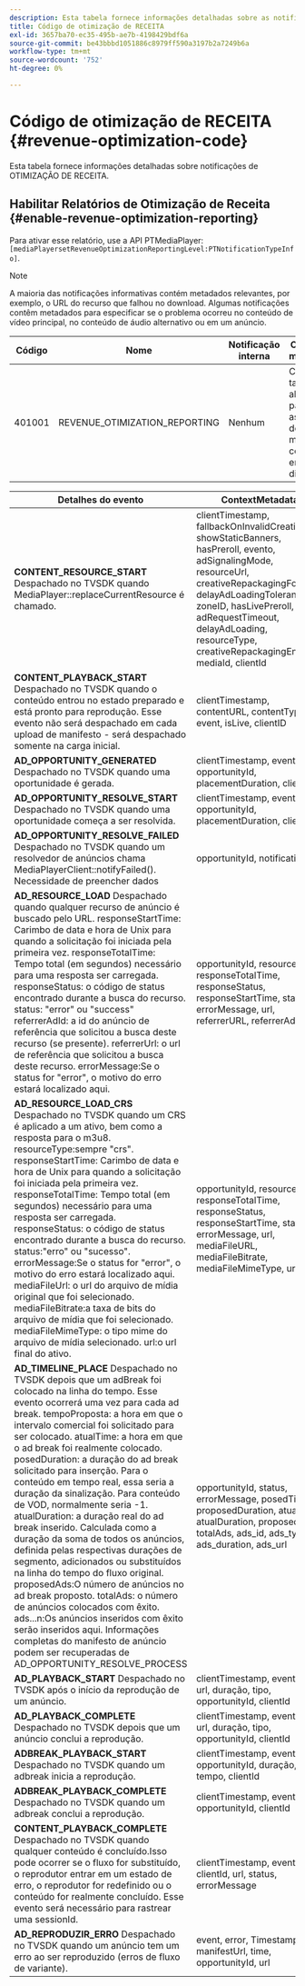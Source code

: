 ```yaml
---
description: Esta tabela fornece informações detalhadas sobre as notificações de Otimização de Receita.
title: Código de otimização de RECEITA
exl-id: 3657ba70-ec35-495b-ae7b-4198429bdf6a
source-git-commit: be43bbbd1051886c8979ff590a3197b2a7249b6a
workflow-type: tm+mt
source-wordcount: '752'
ht-degree: 0%

---
```


# Código de otimização de RECEITA {#revenue-optimization-code}

Esta tabela fornece informações detalhadas sobre notificações de OTIMIZAÇÃO DE RECEITA.

## Habilitar Relatórios de Otimização de Receita {#enable-revenue-optimization-reporting}

Para ativar esse relatório, use a API PTMediaPlayer: `[mediaPlayersetRevenueOptimizationReportingLevel:PTNotificationTypeInfo]`.

>[!NOTE]
>
>A maioria das notificações informativas contém metadados relevantes, por exemplo, o URL do recurso que falhou no download. Algumas notificações contêm metadados para especificar se o problema ocorreu no conteúdo de vídeo principal, no conteúdo de áudio alternativo ou em um anúncio.

| Código | Nome | Notificação interna | Chaves de metadados | Comentários |
|---|---|---|---|---|
| 401001 | REVENUE_OTIMIZATION_REPORTING | Nenhum | Consulte a tabela abaixo para obter as chaves de metadados com base em eventos diferentes. | Nenhum |

| Detalhes do evento | ContextMetadata |
|---|---|
| **CONTENT_RESOURCE_START** Despachado no TVSDK quando MediaPlayer::replaceCurrentResource é chamado. | clientTimestamp, fallbackOnInvalidCreative, showStaticBanners, hasPreroll, evento, adSignalingMode, resourceUrl, creativeRepackagingFormat, delayAdLoadingTolerance, zoneID, hasLivePreroll, adRequestTimeout, delayAdLoading, resourceType, creativeRepackagingEnabled, mediaId, clientId |
| **CONTENT_PLAYBACK_START** Despachado no TVSDK quando o conteúdo entrou no estado preparado e está pronto para reprodução. Esse evento não será despachado em cada upload de manifesto - será despachado somente na carga inicial. | clientTimestamp, contentURL, contentType, event, isLive, clientID |
| **AD_OPPORTUNITY_GENERATED** Despachado no TVSDK quando uma oportunidade é gerada. | clientTimestamp, evento, opportunityId, placementDuration, clientId |
| **AD_OPPORTUNITY_RESOLVE_START** Despachado no TVSDK quando uma oportunidade começa a ser resolvida. | clientTimestamp, evento, opportunityId, placementDuration, clientId |
| **AD_OPPORTUNITY_RESOLVE_FAILED** Despachado no TVSDK quando um resolvedor de anúncios chama MediaPlayerClient::notifyFailed(). Necessidade de preencher dados | opportunityId, notificationAD |
| **AD_RESOURCE_LOAD** Despachado quando qualquer recurso de anúncio é buscado pelo URL. responseStartTime: Carimbo de data e hora de Unix para quando a solicitação foi iniciada pela primeira vez. responseTotalTime: Tempo total (em segundos) necessário para uma resposta ser carregada. responseStatus: o código de status encontrado durante a busca do recurso. status: &quot;error&quot; ou &quot;success&quot; referrerAdId: a id do anúncio de referência que solicitou a busca deste recurso (se presente). referrerUrl: o url de referência que solicitou a busca deste recurso. errorMessage:Se o status for &quot;error&quot;, o motivo do erro estará localizado aqui. | opportunityId, resourceType, responseTotalTime, responseStatus, responseStartTime, status, errorMessage, url, referrerURL, referrerAdId |
| **AD_RESOURCE_LOAD_CRS** Despachado no TVSDK quando um CRS é aplicado a um ativo, bem como a resposta para o m3u8. resourceType:sempre &quot;crs&quot;. responseStartTime: Carimbo de data e hora de Unix para quando a solicitação foi iniciada pela primeira vez. responseTotalTime: Tempo total (em segundos) necessário para uma resposta ser carregada. responseStatus: o código de status encontrado durante a busca do recurso. status:&quot;erro&quot; ou &quot;sucesso&quot;. errorMessage:Se o status for &quot;error&quot;, o motivo do erro estará localizado aqui. mediaFileUrl: o url do arquivo de mídia original que foi selecionado. mediaFileBitrate:a taxa de bits do arquivo de mídia que foi selecionado. mediaFileMimeType: o tipo mime do arquivo de mídia selecionado. url:o url final do ativo. | opportunityId, resourceType, responseTotalTime, responseStatus, responseStartTime, status, errorMessage, url, mediaFileURL, mediaFileBitrate, mediaFileMimeType, url |
| **AD_TIMELINE_PLACE** Despachado no TVSDK depois que um adBreak foi colocado na linha do tempo. Esse evento ocorrerá uma vez para cada ad break. tempoProposta: a hora em que o intervalo comercial foi solicitado para ser colocado. atualTime: a hora em que o ad break foi realmente colocado. posedDuration: a duração do ad break solicitado para inserção. Para o conteúdo em tempo real, essa seria a duração da sinalização. Para conteúdo de VOD, normalmente seria -1. atualDuration: a duração real do ad break inserido. Calculada como a duração da soma de todos os anúncios, definida pelas respectivas durações de segmento, adicionados ou substituídos na linha do tempo do fluxo original. proposedAds:O número de anúncios no ad break proposto. totalAds: o número de anúncios colocados com êxito. ads...n:Os anúncios inseridos com êxito serão inseridos aqui. Informações completas do manifesto de anúncio podem ser recuperadas de AD_OPPORTUNITY_RESOLVE_PROCESS | opportunityId, status, errorMessage, posedTime, proposedDuration, atualTime, atualDuration, proposedAds, totalAds, ads_id, ads_type, ads_duration, ads_url |
| **AD_PLAYBACK_START** Despachado no TVSDK após o início da reprodução de um anúncio. | clientTimestamp, evento, id, url, duração, tipo, opportunityId, clientId |
| **AD_PLAYBACK_COMPLETE** Despachado no TVSDK depois que um anúncio conclui a reprodução. | clientTimestamp, evento, id, url, duração, tipo, opportunityId, clientId |
| **ADBREAK_PLAYBACK_START** Despachado no TVSDK quando um adbreak inicia a reprodução. | clientTimestamp, evento, opportunityId, duração, tempo, clientId |
| **ADBREAK_PLAYBACK_COMPLETE** Despachado no TVSDK quando um adbreak conclui a reprodução. | clientTimestamp, evento, opportunityId, clientId |
| **CONTENT_PLAYBACK_COMPLETE** Despachado no TVSDK quando qualquer conteúdo é concluído.Isso pode ocorrer se o fluxo for substituído, o reprodutor entrar em um estado de erro, o reprodutor for redefinido ou o conteúdo for realmente concluído. Esse evento será necessário para rastrear uma sessionId. | clientTimestamp, evento, clientId, url, status, errorMessage |
| **AD_REPRODUZIR_ERRO** Despachado no TVSDK quando um anúncio tem um erro ao ser reproduzido (erros de fluxo de variante). | event, error, Timestamp, manifestUrl, time, opportunityId, url |
